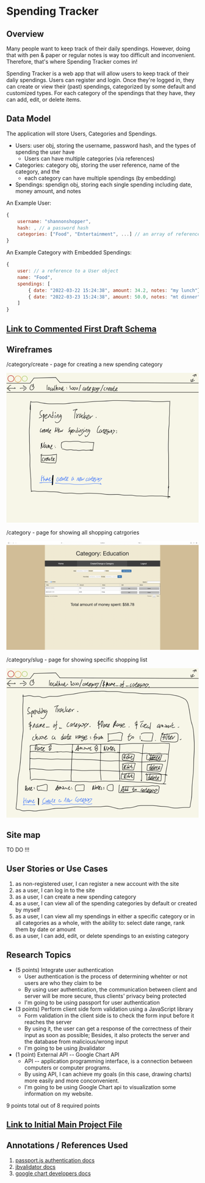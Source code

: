 # Spending Tracker 

## Overview

Many people want to keep track of their daily spendings. However, doing that with pen & paper or regular notes is way too difficult and inconvenient. Therefore, that's where Spending Tracker comes in!

Spending Tracker is a web app that will allow users to keep track of their daliy spendings. Users can register and login. Once they're logged in, they can create or view their (past) spendings, categorized by some default and customized types. For each category of the spendings that they have, they can add, edit, or delete items.


## Data Model

The application will store Users, Categories and Spendings.

* Users: user obj, storing the username, password hash, and the types of spending the user have
    * Users can have multiple categories (via references)
* Categories: category obj, storing the user reference, name of the category, and the 
    * each category can have multiple spendings (by embedding)
* Spendings: spendign obj, storing each single spending including date, money amount, and notes

An Example User:

```javascript
{
    username: "shannonshopper",
    hash: , // a password hash
    categories: ["Food", "Entertainment", ...] // an array of references to Category documents
}
```

An Example Category with Embedded Spendings:

```javascript
{
    user: // a reference to a User object
    name: "Food",
    spendings: [
        { date: "2022-03-22 15:24:38", amount: 34.2, notes: "my lunch"},
        { date: "2022-03-23 15:24:38", amount: 50.0, notes: "mt dinner"}
    ]
}
```


## [Link to Commented First Draft Schema](db.js) 


## Wireframes

/category/create - page for creating a new spending category

![category create](documentation/category-create.png)

/category - page for showing all shopping catrgories

![category](documentation/category.png)

/category/slug - page for showing specific shopping list

![category](documentation/category-slug.png)


## Site map

TO DO !!!


## User Stories or Use Cases

1. as non-registered user, I can register a new account with the site
2. as a user, I can log in to the site
3. as a user, I can create a new spending category
4. as a user, I can view all of the spending categories by default or created by myself
5. as a user, I can view all my spendings in either a specific category or in all categories as a whole, with the ability to: select date range, rank them by date or amount
6. as a user, I can add, edit, or delete spendings to an existing category


## Research Topics

* (5 points) Integrate user authentication
    * User authentication is the process of determining whehter or not users are who they claim to be
    * By using user authentication, the communication between client and server will be more secure, thus clients' privacy being protected
    * I'm going to be using passport for user authentication
* (3 points) Perform client side form validation using a JavaScript library
    * Form validation in the client side is to check the form input before it reaches the server
    * By using it, the user can get a response of the correctness of their input as soon as possible; Besides, it also protects the server and the database from malicious/wrong input
    * I'm going to be using jbvalidator
* (1 point) External API -- Google Chart API
    * API -- application programming interface, is a connection between computers or computer programs.
    * By using API, I can achieve my goals (in this case, drawing charts) more easily and more conconvenient.
    * I'm going to be using Google Chart api to visualization some information on my website.

9 points total out of 8 required points


## [Link to Initial Main Project File](app.js) 


## Annotations / References Used

1. [passport.js authentication docs](http://passportjs.org/docs)
2. [jbvalidator docs](https://github.com/emretulek/jbvalidator)
3. [google chart developers docs](https://developers.google.com/chart)

